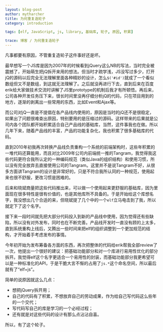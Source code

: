 ```yaml
---
layout: blog-post
author: mytharcher
title: 为何重复造轮子
category: introduction

tags: [elf, JavaScript, js, library, 基础库, 轮子, 原因, 积累]

trace: 博客 / 为何重复造轮子
---
```


凡事都要有原因，不管重复造轮子这件事好还是坏。

最早想写一个JS库是因为2007年的时候看到jQuery这么NB的写法，当时完全被震撼了，开始萌生把jQ拆开来用的想法。但当时才疏学浅，JS没写过多少，打开jQ的源码以后完全无法理解里面各种精妙的设计，怎么`$('#id')`就成了一个看似数组但又不是数组，到这就无法理解了。之后就没再进行下去，直到后来在百度erik给大家做技术交流时讲解了JS里prototype的机制后我才有所顿悟。再后来，公司各种开发任务压下来，很长时间里没再仔细分析jQ的代码，只在项目用到的地方，逐渐的剥离出一些常用的东西，比如Event和Ajax等。

而公司对jQ一直是不提倡在各产品线内使用的，原因是当时的jQ还不是很稳定，如果出了问题很难查出原因，特别要用的是压缩过的源码。这样带来的后果就是公司内各个团队都开始积累适合自己产品线的基础库，当然，这件事我也在做。所以几年下来，随着产品线的丰富，产品的功能复杂化，我也积累了很多基础库的代码。

直到2010年初我再次转换产品线负责重构一个系统的前端架构时，这些年积累的一堆代码还算能用，而且对比2009年公司内前端统一推的Tangram，我觉得我这些代码更符合我所认定的一种编码规范（类似Java的组织结构）和使用习惯，所以没有完全放弃去直接使用公司的Tangram。这里并不是说Tangram不好，从很多方面讲Tangram的设计是非常好的，只是不符合我所认同的一种规范，使用起来也很不舒服，更改习惯是困难的。

后来和晓斌商量把这些代码推出来，可以做一个使用起来更舒服的基础库，因为里面现在很多特性是很有价值的，也是其他库所不具备的。于是开始给这个库想名字，我没想出几个合适的来，但晓斌提了几个中的一个`elf`立马电击到了我，所以就定下了这个名字。

接下来一段时间就先把大部分代码投入到新的产品线中使用，因为觉得还有些缺陷，所以没有对外发布，同时也在不断完善。产品线开发时一直没有顾的上太多，直到系统重构上线后，又腾出一些时间来把elf的组织调整到一个更加规范的结构，才开始着手考虑发布的事情。

今年初开始为发布筹备各方面的东西，再次把整体的代码给erik帮我全部review了一次，他提出一个很好的建议：把基础功能部分和对一个库进行易用性优化的部分拆开。我觉得elf这个名字更适合一个易用性的封装，而基础功能部分我更希望可以是一种标准化的API，于是干脆大言不惭的占用了`js.*`这个命名空间，所以最后就有了“elf+js”。

简单的说原因就这么几点：

* 想把jQuery拆开用；
* 自己的代码有了积累，不想放弃自己的劳动成果，作为给自己写代码这么些年的一个交代；
* 写代码写自己的库是学习的一个必经过程；
* 还有就是对这些代码的设计有那么点沾沾自喜。

所以，有了这个轮子。